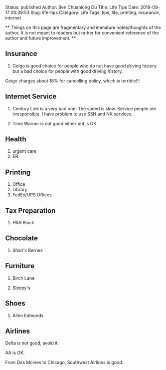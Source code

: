 Status: published
Author: Ben Chuanlong Du
Title: Life Tips
Date: 2019-09-17 00:39:53
Slug: life-tips
Category: Life
Tags: tips, life, printing, insurance, internet

**
Things on this page are fragmentary and immature notes/thoughts of the author. 
It is not meant to readers but rather for convenient reference of the author and future improvement.
**
 
## Insurance 

1. Geigo is good choice for people who do not have good driving history 
but a bad choice for people with good driving history.

Geigo charges about 18% for cancelling policy,
which is terrible!!!



## Internet Service

1. Century Link is a very bad one! 
The speed is slow. 
Service people are irresponsible.
I have problem to use SSH and NX services.

2. Time Warner is not good either but is OK. 

## Health

1. urgent care
2. ER

## Printing

1. Office 
2. Library
3. FedEx/UPS Offices

## Tax Preparation

1. H&R Block

## Chocolate

1. Shari's Berries

## Furniture

1. Birch Lane

2. Sleepy's

## Shoes

1. Allen Edmonds

## Airlines

Delta is not good, avoid it.

AA is OK.

From Des Moines to Chicago, Southwest Airlines is good.

